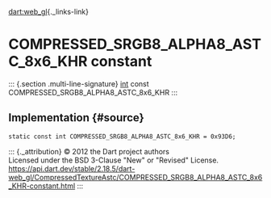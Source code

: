 [dart:web\_gl](../../dart-web_gl/dart-web_gl-library){._links-link}

COMPRESSED\_SRGB8\_ALPHA8\_ASTC\_8x6\_KHR constant
==================================================

::: {.section .multi-line-signature}
[int](../../dart-core/int-class) const
COMPRESSED\_SRGB8\_ALPHA8\_ASTC\_8x6\_KHR
:::

Implementation {#source}
--------------

``` {.language-dart data-language="dart"}
static const int COMPRESSED_SRGB8_ALPHA8_ASTC_8x6_KHR = 0x93D6;
```

::: {._attribution}
© 2012 the Dart project authors\
Licensed under the BSD 3-Clause \"New\" or \"Revised\" License.\
<https://api.dart.dev/stable/2.18.5/dart-web_gl/CompressedTextureAstc/COMPRESSED_SRGB8_ALPHA8_ASTC_8x6_KHR-constant.html>
:::
